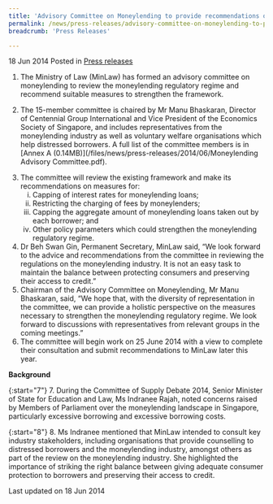 ```yaml
---
title: 'Advisory Committee on Moneylending to provide recommendations on regulatory regime'
permalink: /news/press-releases/advisory-committee-on-moneylending-to-provide-recommendations-on/
breadcrumb: 'Press Releases'

---
```



18 Jun 2014 Posted in [Press releases](/news/press-releases)

1. The Ministry of Law (MinLaw) has formed an advisory committee on moneylending to review the moneylending regulatory regime and recommend suitable measures to strengthen the framework.

2. The 15-member committee is chaired by Mr Manu Bhaskaran, Director of Centennial Group International and Vice President of the Economics Society of Singapore, and includes representatives from the moneylending industry as well as voluntary welfare organisations which help distressed borrowers.  A full list of the committee members is in [Annex A (0.14MB)](/files/news/press-releases/2014/06/Moneylending Advisory Committee.pdf).

<ol start="3">
<li>The committee will review the existing framework and make its recommendations on measures for:

<ol style="list-style-type: lower-roman;">
<li>Capping of interest rates for moneylending loans;</li>
<li>Restricting the charging of fees by moneylenders;</li>
<li>Capping the aggregate amount of moneylending loans taken out by each borrower; and</li>
<li>Other policy parameters which could strengthen the moneylending regulatory regime.</li>
</ol>

</li>

<li>Dr Beh Swan Gin, Permanent Secretary, MinLaw said, “We look forward to the advice and recommendations from the committee in reviewing the regulations on the moneylending industry.  It is not an easy task to maintain the balance between protecting consumers and preserving their access to credit.”</li>

<li>Chairman of the Advisory Committee on Moneylending, Mr Manu Bhaskaran, said, “We hope that, with the diversity of representation in the committee, we can provide a holistic perspective on the measures necessary to strengthen the moneylending regulatory regime. We look forward to discussions with representatives from relevant groups in the coming meetings.”</li>

<li> The committee will begin work on 25 June 2014 with a view to complete their consultation and submit recommendations to MinLaw later this year.</li>

</ol>

**Background**

{:start="7"}
7. During the Committee of Supply Debate 2014, Senior Minister of State for Education and Law, Ms Indranee Rajah, noted concerns raised by Members of Parliament over the moneylending landscape in Singapore, particularly excessive borrowing and excessive borrowing costs.


{:start="8"}
8.  Ms Indranee mentioned that MinLaw intended to consult key industry stakeholders, including organisations that provide counselling to distressed borrowers and the moneylending industry, amongst others as part of the review on the moneylending industry. She highlighted the importance of striking the right balance between giving adequate consumer protection to borrowers and preserving their access to credit.


<p class="right-side-updated">Last updated on 18 Jun 2014
</p>
